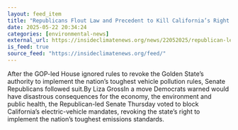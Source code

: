 ```yaml
---
layout: feed_item
title: "Republicans Flout Law and Precedent to Kill California’s Right to Clean Air"
date: 2025-05-22 20:34:24
categories: [environmental-news]
external_url: https://insideclimatenews.org/news/22052025/republican-led-senate-blocks-california-right-to-clean-air/
is_feed: true
source_feed: "https://insideclimatenews.org/feed/"
---
```


After the GOP-led House ignored rules to revoke the Golden State’s authority to implement the nation’s toughest vehicle pollution rules, Senate Republicans followed suit.By Liza GrossIn a move Democrats warned would have disastrous consequences for the economy, the environment and public health, the Republican-led Senate Thursday voted to block California’s electric-vehicle mandates, revoking the state’s right to implement the nation’s toughest emissions standards.&nbsp;&nbsp;&nbsp;
